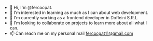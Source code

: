 - 👋 Hi, I'm @fercoopat.
- 👀 I'm interested in learning as much as I can about web development.
- 🌱 I'm currently working as a frontend developer in Dofleini S.R.L.
- 💞️ I'm looking to collaborate on projects to learn more about all what I can.
- 📫 Can reach me on my personal mail fercoopat11@gmail.com

<!---
fercoopat/fercoopat is a ✨ special ✨ repository because its `README.md` (this file) appears on your GitHub profile.
You can click the Preview link to take a look at your changes.
--->
